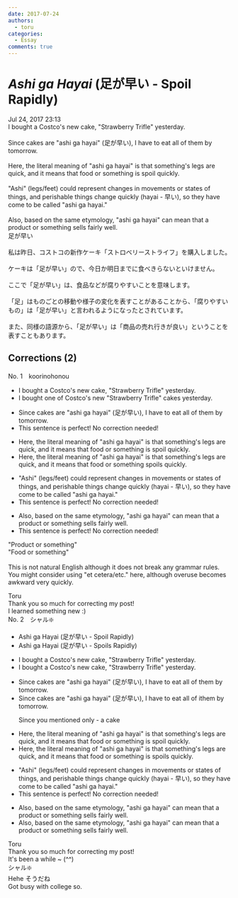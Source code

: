 ```yaml
---
date: 2017-07-24
authors:
  - toru
categories:
  - Essay
comments: true
---
```


# <strong><em>Ashi ga Hayai</strong></em> (足が早い - Spoil Rapidly)
<div class="date">Jul 24, 2017 23:13</div>
<div id="post"><div id="body_show_ori">
I bought a Costco's new cake, "Strawberry Trifle" yesterday.<br/><br/>Since cakes are "ashi ga hayai" (足が早い), I have to eat all of them by tomorrow.<br/><br/>Here, the literal meaning of "ashi ga hayai" is that something's legs are quick, and it means that food or something is spoil quickly.<br/><br/>"Ashi" (legs/feet) could represent changes in movements or states of things, and perishable things change quickly (hayai - 早い), so they have come to be called "ashi ga hayai."<br/><br/>Also, based on the same etymology, "ashi ga hayai" can mean that a product or something sells fairly well.
</div></div>

<!-- more -->

<div id="post_ja"><div id="body_show_mo">
足が早い<br/><br/>私は昨日、コストコの新作ケーキ「ストロベリーストライフ」を購入しました。<br/><br/>ケーキは「足が早い」ので、今日か明日までに食べきらないといけません。<br/><br/>ここで「足が早い」は、食品などが腐りやすいことを意味します。<br/><br/>「足」はものごとの移動や様子の変化を表すことがあることから、「腐りやすいもの」は「足が早い」と言われるようになったとされています。<br/><br/>また、同様の語源から、「足が早い」は「商品の売れ行きが良い」ということを表すこともあります。
</div></div>

## Corrections (2)
<div id="block"><div class="first_name"> No. 1　<span class="just_name">koorinohonou</span></div><div id="block2">
<ul class="correction_field">
<li class="incorrect">I bought a Costco's new cake, "Strawberry Trifle" yesterday.</li>
<li class="corrected correct">
I bought <span class="f_blue">one of Costco's new "Strawberry Trifle" cakes</span> yesterday.
</li>
</ul>
<ul class="correction_field">
<li class="incorrect">Since cakes are "ashi ga hayai" (足が早い), I have to eat all of them by tomorrow.</li>
<li class="corrected perfect">This sentence is perfect! No correction needed!</li>
</ul>
<ul class="correction_field">
<li class="incorrect">Here, the literal meaning of "ashi ga hayai" is that something's legs are quick, and it means that food or something is spoil quickly.</li>
<li class="corrected correct">
Here, the literal meaning of "ashi ga hayai" is that something's legs are quick, and it means that food or something <span class="f_blue">spoils</span> quickly.
</li>
</ul>
<ul class="correction_field">
<li class="incorrect">"Ashi" (legs/feet) could represent changes in movements or states of things, and perishable things change quickly (hayai - 早い), so they have come to be called "ashi ga hayai."</li>
<li class="corrected perfect">This sentence is perfect! No correction needed!</li>
</ul>
<ul class="correction_field">
<li class="incorrect">Also, based on the same etymology, "ashi ga hayai" can mean that a product or something sells fairly well.</li>
<li class="corrected perfect">This sentence is perfect! No correction needed!</li>
</ul>
<p class="comment_small">
 "Product or something"
 <br/>
 "Food or something"
 <br/>
 <br/>
 This is not natural English although it does not break any grammar rules.  You might consider using "et cetera/etc." here, although overuse becomes awkward very quickly.
</p>

</div><div class="name"><span class="just_name">Toru</span><br>
Thank you so much for correcting my post!<br/>I learned something new :)
</div>
</div>
<div id="block"><div class="first_name"> No. 2　<span class="just_name">シャル❇️</span></div><div id="block2">
<ul class="correction_field">
<li class="incorrect">Ashi ga Hayai (足が早い - Spoil Rapidly)</li>
<li class="corrected correct">
Ashi ga Hayai (足が早い - Spoil<span class="f_red">s</span> Rapidly)
</li>
</ul>
<ul class="correction_field">
<li class="incorrect">I bought a Costco's new cake, "Strawberry Trifle" yesterday.</li>
<li class="corrected correct">
I bought <span class="f_gray"><span class="sline">a </span></span>Costco's new cake, "Strawberry Trifle" yesterday.
</li>
</ul>
<ul class="correction_field">
<li class="incorrect">Since cakes are "ashi ga hayai" (足が早い), I have to eat all of them by tomorrow.</li>
<li class="corrected correct">
Since cakes are "ashi ga hayai" (足が早い), I have to eat <span class="f_gray"><span class="sline">all of </span></span><span class="f_red">i</span>t<span class="f_gray"><span class="sline">hem</span></span> by tomorrow.
<p class="correction_comment">Since you mentioned only - a cake</p>
</li>
</ul>
<ul class="correction_field">
<li class="incorrect">Here, the literal meaning of "ashi ga hayai" is that something's legs are quick, and it means that food or something is spoil quickly.</li>
<li class="corrected correct">
Here, the literal meaning of "ashi ga hayai" is that something's legs are quick, and it means that food <span class="f_gray"><span class="sline">or</span></span> s<span class="f_gray"><span class="sline">omething is s</span></span>poil<span class="f_red">s</span> quickly.
</li>
</ul>
<ul class="correction_field">
<li class="incorrect">"Ashi" (legs/feet) could represent changes in movements or states of things, and perishable things change quickly (hayai - 早い), so they have come to be called "ashi ga hayai."</li>
<li class="corrected perfect">This sentence is perfect! No correction needed!</li>
</ul>
<ul class="correction_field">
<li class="incorrect">Also, based on the same etymology, "ashi ga hayai" can mean that a product or something sells fairly well.</li>
<li class="corrected correct">
Also, based on the same etymology, "ashi ga hayai" can mean that a product <span class="f_gray"><span class="sline">or </span></span>s<span class="f_gray"><span class="sline">om</span></span>e<span class="f_gray"><span class="sline">thing se</span></span>lls fairly well.
</li>
</ul>
</div><div class="name"><span class="just_name">Toru</span><br>
Thank you so much for correcting my post!<br/>It's been a while ~ (^^)
</div>
<div class="name"><span class="just_name">シャル❇️</span><br>
Hehe そうだね<br/>Got busy with college so. 
</div>
</div>
